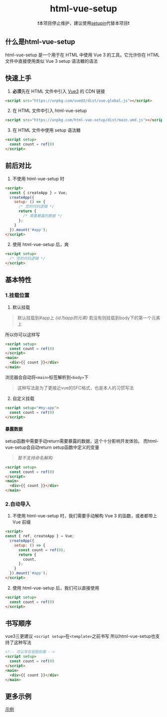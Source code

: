 <h1 align="center">html-vue-setup</h1>

<p align="center">❗本项目停止维护，建议使用<a href="https://github.com/tofu-xx/setupin">setupin</a>代替本项目❗</p>

## 什么是html-vue-setup

html-vue-setup 是一个用于在 HTML 中使用 Vue 3 的工具。它允许你在 HTML
文件中直接使用类似 Vue 3 setup 语法糖的语法

## 快速上手

1. **必须**先在 HTML 文件中引入 [Vue3](https://cn.vuejs.org/) 的 CDN 链接

```html
<script src="https://unpkg.com/vue@3/dist/vue.global.js"></script>
```

2. 在 HTML 文件中引入 html-vue-setup

```html
<script src="https://unpkg.com/html-vue-setup/dist/main.umd.js"></script>
```

3. 在 HTML 文件中使用 setup 语法糖

```html
<script setup>
  const count = ref(0)
</script>
```


## 前后对比

1. 不使用 html-vue-setup 时

```html
<script>
  const { createApp } = Vue;
  createApp({
    setup: () => {
      /* 您的代码逻辑 */
      return {
        /* 需要暴露的数据 */
      };
    }
  }).mount('#app');
</script>
```

2. 使用 html-vue-setup 后，爽

```html
<script setup>
  /* 您的代码逻辑 */
</script>
```







## 基本特性
### 1.挂载位置

1. 默认挂载

> 默认挂载到#app上 _(id为app的元素)_ 若没有则挂载到body下的第一个元素上

所以你可以这样写

```html
<script setup>
  const count = ref(0)
</script>
<main>
  <div>{{ count }}</div>
</main>
```

浏览器会自动将`<main>`标签解析到`<body>`下

> 这种写法是为了更接近vue的SFC格式，也是本人的习惯写法

2. 自定义挂载

```html
<script setup="#my-app">
  const count = ref(0)
</script>
```

#### 暴露数据

setup函数中需要手动return需要暴露的数据，这个十分影响开发体验。
而html-vue-setup会自动return setup函数中定义的变量

> _暂不支持命名解构_

```html
<script setup>
  const count = ref(0)
</script>
<main>
  <div>{{ count }}</div>
</main>
```

### 2.自动导入

1. 不使用 html-vue-setup 时，我们需要手动解构 Vue 3 的函数，或者都带上 Vue 前缀

```html
<script>
const { ref, createApp } = Vue;
  createApp({
    setup: () => {
      const count = ref(0);
      return {
        count,
      };
    }
  }).mount('#app');
</script>
```

2. 使用 html-vue-setup 后，我们可以直接使用

```html
<script setup>
  const count = ref(0)
</script>
```

## 书写顺序

vue3三更建议 `<script setup>`在`<template>`之前书写
所以html-vue-setup也支持了这种写法

```html
<!-- 可以写在视图前面 -->
<script setup>
  const count = ref(0)
</script>
<main>
  <div>{{ count }}</div>
</main>
```

## 更多示例

[示例](https://github.com/Tofu-Xx/html-vue-setup/tree/main/test)
